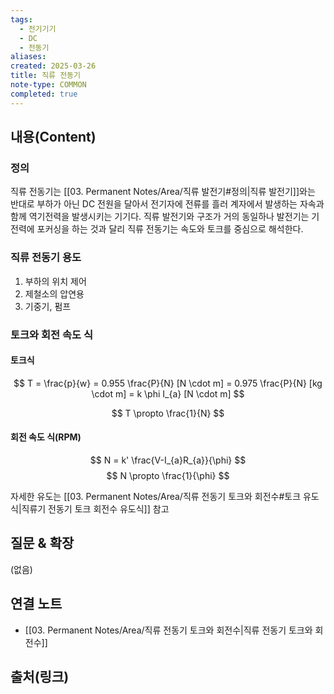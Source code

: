 ```yaml
---
tags:
  - 전기기기
  - DC
  - 전동기
aliases: 
created: 2025-03-26
title: 직류 전동기
note-type: COMMON
completed: true
---
```


## 내용(Content)

### 정의

직류 전동기는 [[03. Permanent Notes/Area/직류 발전기#정의|직류 발전기]]와는 반대로 부하가 아닌 DC 전원을 달아서 전기자에 전류를 흘러 계자에서 발생하는 자속과 함께 역기전력을 발생시키는 기기다. 직류 발전기와 구조가 거의 동일하나 발전기는 기전력에 포커싱을 하는 것과 달리 직류 전동기는 속도와 토크를 중심으로 해석한다.

### 직류 전동기 용도

1. 부하의 위치 제어
2. 제철소의 압연용
3. 기중기, 펌프 

### 토크와 회전 속도 식

#### 토크식
$$
T = \frac{p}{w} = 0.955 \frac{P}{N} [N \cdot m] = 0.975 \frac{P}{N} [kg \cdot m] = k \phi I_{a} [N \cdot m]
$$

$$
T \propto \frac{1}{N}
$$


#### 회전 속도 식(RPM)
$$
N = k' \frac{V-I_{a}R_{a}}{\phi}
$$
$$
N \propto \frac{1}{\phi}
$$

자세한 유도는 [[03. Permanent Notes/Area/직류 전동기 토크와 회전수#토크 유도식|직류기 전동기 토크 회전수 유도식]] 참고

## 질문 & 확장

(없음)

## 연결 노트

- [[03. Permanent Notes/Area/직류 전동기 토크와 회전수|직류 전동기 토크와 회전수]]

## 출처(링크)

